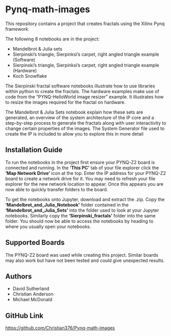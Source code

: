 # Pynq-math-images

This repository contains a project that creates fractals using the Xilinx Pynq framework.

The following 8 notebooks are in the project:
*	Mandelbrot & Julia sets
*	Sierpinski’s triangle, Sierpinksi’s carpet, right angled triangle example (Software)
*	Sierpinski’s triangle, Sierpinksi’s carpet, right angled triangle example (Hardware)
* Koch Snowflake

The Sierpinski fractal software notebooks illustrate how to use libraries within python to create the fractals. The hardware examples make use of code from the “PYNQ-HelloWorld image resizer” example. It illustrates how to resize the images required for the fractal on hardware. 

The Mandelbrot & Julia Sets notebook explain how these sets are generated, an overview of the system architecture of the IP core and a step-by-step process to generate the fractals along with user interactivity to change certain properties of the images. The System Generator file used to create the IP is included to allow you to explore this in more detail

## Installation Guide

To run the notebooks in the project first ensure your PYNQ-Z2 board is connected and running. In the **‘This PC’** tab of your file explorer click the **‘Map Network Drive’** icon at the top. Enter the IP address for your PYNQ-Z2 board to create a network drive for it. You may need to refresh your file explorer for the new network location to appear. Once this appears you are now able to quickly transfer folders to the board. 

To get the notebooks onto Jupyter, download and extract the .zip. Copy the **‘Mandelbrot_and_Julia_Notebook'** folder contained in the **‘Mandelbrot_and_Julia_Sets’** into the folder used to look at your Jupyter notebooks. Similarly copy the **‘Sierpinski_fractals’** folder into the same folder. You should now be able to access the notebooks by heading to where you usually open your notebooks.

## Supported Boards

The PYNQ-Z2 board was used while creating this project. Similar boards may also work but have not been tested and could give unexpected results.

## Authors

* David Sutherland
* Christian Anderson
* Michael McDonald

## GitHub Link

https://github.com/Christian376/Pynq-math-images
